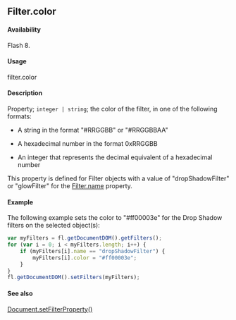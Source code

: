## Filter.color

#### Availability

Flash 8.

#### Usage

filter.color

#### Description

Property; `integer | string`; the color of the filter, in one of the following formats:

- A string in the format "#RRGGBB" or "#RRGGBBAA"

- A hexadecimal number in the format 0xRRGGBB

- An integer that represents the decimal equivalent of a hexadecimal number

This property is defined for Filter objects with a value of "dropShadowFilter" or "glowFilter" for the
[Filter.name](../Filter_object/Filter13.md) property.

#### Example

The following example sets the color to "#ff00003e" for the Drop Shadow filters on the selected object(s):

```javascript
var myFilters = fl.getDocumentDOM().getFilters();
for (var i = 0; i < myFilters.length; i++) {
    if (myFilters[i].name == "dropShadowFilter") {
        myFilters[i].color = "#ff00003e";
    }
}
fl.getDocumentDOM().setFilters(myFilters);
```

#### See also

[Document.setFilterProperty()](../Document_object/Document520.md)
